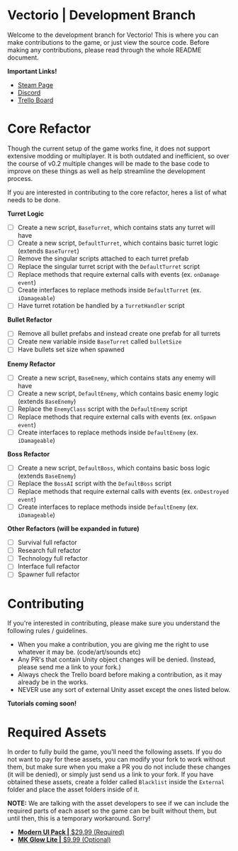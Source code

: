 # Vectorio | Development Branch
Welcome to the development branch for Vectorio! This is where you can make contributions to the game, or just view the source code. Before making any contributions, please read through the whole README document.

**Important Links!** 
- [Steam Page](https://store.steampowered.com/app/1462470/Vectorio__Early_Access/)
- [Discord](https://discord.gg/auDgRJqtT9)
- [Trello Board](https://trello.com/b/BfiySKBr/vectorio)

# Core Refactor 
Though the current setup of the game works fine, it does not support extensive modding or multiplayer. It is both outdated and inefficient, so over the course of v0.2 multiple changes will be made to the base code to improve on these things as well as help streamline the development process. 

If you are interested in contributing to the core refactor, heres a list of what needs to be done.

**Turret Logic**
- [ ] Create a new script, `BaseTurret`, which contains stats any turret will have
- [ ] Create a new script, `DefaultTurret`, which contains basic turret logic (extends `BaseTurret`)
- [ ] Remove the singular scripts attached to each turret prefab
- [ ] Replace the singular turret script with the `DefaultTurret` script
- [ ] Replace methods that require external calls with events (ex. `onDamage event`)
- [ ] Create interfaces to replace methods inside `DefaultTurret` (ex. `iDamageable`)
- [ ] Have turret rotation be handled by a `TurretHandler` script

**Bullet Refactor**
- [ ] Remove all bullet prefabs and instead create one prefab for all turrets
- [ ] Create new variable inside `BaseTurret` called `bulletSize` 
- [ ] Have bullets set size when spawned 

**Enemy Refactor**
- [ ] Create a new script, `BaseEnemy`, which contains stats any enemy will have
- [ ] Create a new script, `DefaultEnemy`, which contains basic enemy logic (extends `BaseEnemy`)
- [ ] Replace the `EnemyClass` script with the `DefaultEnemy` script
- [ ] Replace methods that require external calls with events (ex. `onSpawn event`)
- [ ] Create interfaces to replace methods inside `DefaultEnemy` (ex. `iDamageable`)

**Boss Refactor**
- [ ] Create a new script, `DefaultBoss`, which contains basic boss logic (extends `BaseEnemy`)
- [ ] Replace the `BossAI` script with the `DefaultBoss` script
- [ ] Replace methods that require external calls with events (ex. `onDestroyed event`)
- [ ] Create interfaces to replace methods inside `DefaultEnemy` (ex. `iDamageable`)

**Other Refactors (will be expanded in future)**
- [ ] Survival full refactor 
- [ ] Research full refactor
- [ ] Technology full refactor
- [ ] Interface full refactor
- [ ] Spawner full refactor

# Contributing
If you're interested in contributing, please make sure you understand the following rules / guidelines.

- When you make a contribution, you are giving me the right to use whatever it may be. (code/art/sounds etc)
- Any PR's that contain Unity object changes will be denied. (Instead, please send me a link to your fork.)
- Always check the Trello board before making a contribution, as it may already be in the works. 
- NEVER use any sort of external Unity asset except the ones listed below. 

**Tutorials coming soon!**

# Required Assets
In order to fully build the game, you'll need the following assets. If you do not want to pay for these assets, you can modify your fork to work without them, but make sure when you make a PR you do not include these changes (it will be denied), or simply just send us a link to your fork. If you have obtained these assets, create a folder called `Blacklist` inside the `External` folder and place the asset folders inside of it. 

**NOTE:** We are talking with the asset developers to see if we can include the required parts of each asset so the game can be built without them, but until then, this is a temporary workaround. Sorry!

- [**Modern UI Pack |** $29.99 (Required)](https://assetstore.unity.com/packages/tools/gui/modern-ui-pack-150824)
- [**MK Glow Lite |** $9.99 (Optional)](https://assetstore.unity.com/packages/vfx/shaders/fullscreen-camera-effects/mk-glow-lite-155643)
